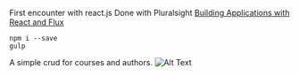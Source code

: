 First encounter with react.js 
Done with Pluralsight [Building Applications with React and Flux](http://www.pluralsight.com/courses/react-flux-building-applications)

```
npm i --save
gulp
```

A simple crud for courses and authors.
![Alt Text](https://media.giphy.com/media/3o85xCXyWQYnZaxxEk/giphy.gif)
